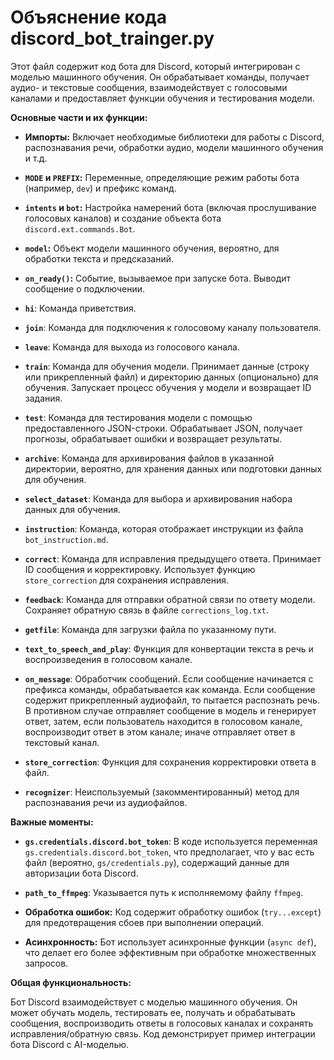 # Объяснение кода discord_bot_trainger.py

Этот файл содержит код бота для Discord, который интегрирован с моделью машинного обучения. Он обрабатывает команды, получает аудио- и текстовые сообщения, взаимодействует с голосовыми каналами и предоставляет функции обучения и тестирования модели.

**Основные части и их функции:**

* **Импорты:** Включает необходимые библиотеки для работы с Discord, распознавания речи, обработки аудио, модели машинного обучения и т.д.

* **`MODE` и `PREFIX`:** Переменные, определяющие режим работы бота (например, `dev`) и префикс команд.

* **`intents` и `bot`:** Настройка намерений бота (включая прослушивание голосовых каналов) и создание объекта бота `discord.ext.commands.Bot`.

* **`model`:** Объект модели машинного обучения, вероятно, для обработки текста и предсказаний.

* **`on_ready()`:** Событие, вызываемое при запуске бота. Выводит сообщение о подключении.

* **`hi`**: Команда приветствия.

* **`join`**: Команда для подключения к голосовому каналу пользователя.

* **`leave`**: Команда для выхода из голосового канала.

* **`train`**: Команда для обучения модели. Принимает данные (строку или прикрепленный файл) и директорию данных (опционально) для обучения. Запускает процесс обучения у модели и возвращает ID задания.

* **`test`**: Команда для тестирования модели с помощью предоставленного JSON-строки. Обрабатывает JSON, получает прогнозы, обрабатывает ошибки и возвращает результаты.

* **`archive`**: Команда для архивирования файлов в указанной директории, вероятно, для хранения данных или подготовки данных для обучения.

* **`select_dataset`**: Команда для выбора и архивирования набора данных для обучения.

* **`instruction`**: Команда, которая отображает инструкции из файла `bot_instruction.md`.

* **`correct`**: Команда для исправления предыдущего ответа. Принимает ID сообщения и корректировку. Использует функцию `store_correction` для сохранения исправления.

* **`feedback`**: Команда для отправки обратной связи по ответу модели. Сохраняет обратную связь в файле `corrections_log.txt`.

* **`getfile`**: Команда для загрузки файла по указанному пути.

* **`text_to_speech_and_play`**: Функция для конвертации текста в речь и воспроизведения в голосовом канале.

* **`on_message`**: Обработчик сообщений. Если сообщение начинается с префикса команды, обрабатывается как команда. Если сообщение содержит прикрепленный аудиофайл, то пытается распознать речь. В противном случае отправляет сообщение в модель и генерирует ответ, затем, если пользователь находится в голосовом канале, воспроизводит ответ в этом канале; иначе отправляет ответ в текстовый канал.

* **`store_correction`**: Функция для сохранения корректировки ответа в файл.

* **`recognizer`**: Неиспользуемый (закомментированный) метод для распознавания речи из аудиофайлов.

**Важные моменты:**

* **`gs.credentials.discord.bot_token`**:  В коде используется переменная `gs.credentials.discord.bot_token`, что предполагает, что у вас есть файл (вероятно, `gs/credentials.py`), содержащий данные для авторизации бота Discord.

* **`path_to_ffmpeg`**: Указывается путь к исполняемому файлу `ffmpeg`.

* **Обработка ошибок:** Код содержит обработку ошибок (`try...except`) для предотвращения сбоев при выполнении операций.

* **Асинхронность:** Бот использует асинхронные функции (`async def`), что делает его более эффективным при обработке множественных запросов.


**Общая функциональность:**

Бот Discord взаимодействует с моделью машинного обучения. Он может обучать модель, тестировать ее, получать и обрабатывать сообщения, воспроизводить ответы в голосовых каналах и сохранять исправления/обратную связь. Код демонстрирует пример интеграции бота Discord с AI-моделью.